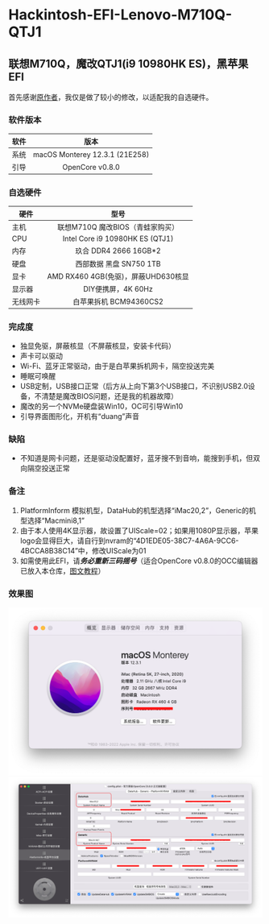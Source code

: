# Hackintosh-EFI-Lenovo-M710Q-QTJ1
## 联想M710Q，魔改QTJ1(i9 10980HK ES)，黑苹果EFI

首先感谢[原作者](https://github.com/Devinyu0616/Lenovo-M710Q-QTJ1-94360z4-Hackintosh)，我仅是做了较小的修改，以适配我的自选硬件。

### 软件版本
| 软件 | 版本 |
| --- | :--: |
| 系统 | macOS Monterey 12.3.1 (21E258) |
| 引导 | OpenCore v0.8.0 |

### 自选硬件
|   硬件    |   型号  |
| -------- | :----: |
| 主机 | 联想M710Q 魔改BIOS（青蛙家购买） |
| CPU | Intel Core i9 10980HK ES (QTJ1) |
| 内存 | 玖合 DDR4 2666 16GB*2 |
| 硬盘 | 西部数据 黑盘 SN750 1TB |
| 显卡 | AMD RX460 4GB(免驱)，屏蔽UHD630核显 |
| 显示器 | DIY便携屏，4K 60Hz |
| 无线网卡 | 白苹果拆机 BCM94360CS2 |

### 完成度
+ 独显免驱，屏蔽核显（不屏蔽核显，安装卡代码）
+ 声卡可以驱动
+ Wi-Fi、蓝牙正常驱动，由于是白苹果拆机网卡，隔空投送完美
+ 睡眠可唤醒
+ USB定制，USB接口正常（后方从上向下第3个USB接口，不识别USB2.0设备，不清楚是魔改BIOS问题，还是我的机器故障）
+ 魔改的另一个NVMe硬盘装Win10，OC可引导Win10
+ 引导界面图形化，开机有“duang”声音

### 缺陷
+ 不知道是网卡问题，还是驱动没配置好，蓝牙搜不到音响，能搜到手机，但双向隔空投送正常

### 备注
1. PlatformInform 模拟机型，DataHub的机型选择“iMac20,2”，Generic的机型选择“Macmini8,1”
2. 由于本人使用4K显示器，故设置了UIScale=02；如果用1080P显示器，苹果logo会显得巨大，请自行到nvram的“4D1EDE05-38C7-4A6A-9CC6-4BCCA8B38C14”中，修改UIScale为01
3. 如需使用此EFI，请***务必重新三码摇号***（适合OpenCore v0.8.0的OCC编辑器已放入本仓库，[图文教程](https://blog.csdn.net/xuanxue11/article/details/107873835)）

### 效果图
![关于本机.png](https://github.com/demon3434/Hackintosh-EFI-Lenovo-M710Q-QTJ1/blob/master/OpenCore%20v0.8.0%20%26%20macOS%2012.3.1%20(21E258)/%E5%85%B3%E4%BA%8E%E6%9C%AC%E6%9C%BA.png "关于本机")
![PlatformInfo机型选择.png](https://github.com/demon3434/Hackintosh-EFI-Lenovo-M710Q-QTJ1/blob/master/OpenCore%20v0.8.0%20%26%20macOS%2012.3.1%20(21E258)/PlatformInfo%E6%9C%BA%E5%9E%8B%E9%80%89%E6%8B%A9.png "PlatformInfo机型选择")
